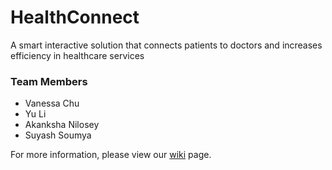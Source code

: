 # HealthConnect
A smart interactive solution that connects patients to doctors and increases efficiency in healthcare services

### Team Members
 * Vanessa Chu
 * Yu Li
 * Akanksha Nilosey
 * Suyash Soumya

For more information, please view our [wiki](https://github.com/vchu22/HealthConnect/wiki) page.
